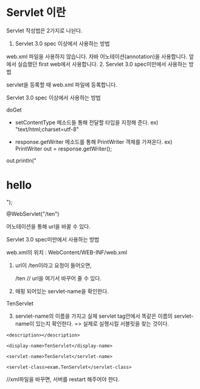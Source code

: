 # Servlet 이란

Servlet 작성법은 2가지로 나뉜다.



1. Servlet 3.0 spec 이상에서 사용하는 방법

web.xml 파일을 사용하지 않습니다.
자바 어노테이션(annotation)을 사용합니다.
앞에서 실습했던 first web에서 사용합니다.
2. Servlet 3.0 spec미만에서 사용하는 방법

servlet을 등록할 때 web.xml 파일에 등록합니다.








Servlet 3.0 spec 이상에서 사용하는 방법



doGet

- setContentType 메소드들 통해 전달할 타입을 지정해 준다. ex) "text/html;charset=utf-8"



- response.getWriter 메소드를 통해 PrintWriter 객체를 가져온다. ex) PrintWriter out = response.getWriter();

out.println("<h1>hello</h1>");





@WebServlet("/ten")

어노테이션을 통해 url을 바꿀 수 있다.





Servlet 3.0 spec미만에서 사용하는 방법



web.xml의 위치 : WebContent/WEB-INF/web.xml



1. url이 /ten이라고 요청이 들어오면,

   <url-pattern>/ten</url-pattern>  // url을 여기서 바꾸어 줄 수 있다.

2. 매핑 되어있는 servlet-name을 확인한다.

  <servlet-name>TenServlet</servlet-name>

3. servlet-name의 이름을 가지고 실제 servlet tag안에서 똑같은 이름의 servlet-name이 있는지 확인한다. => 실제로 실행시킬 서블릿을 찾는 것이다.

  <servlet>

    <description></description>

    <display-name>TenServlet</display-name>

    <servlet-name>TenServlet</servlet-name>

    <servlet-class>exam.TenServlet</servlet-class>

  </servlet>



//xml파일을 바꾸면, 서버를 restart 해주어야 한다.





